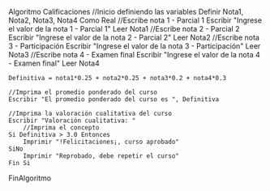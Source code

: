 Algoritmo Calificaciones
	//Inicio definiendo las variables
	Definir Nota1, Nota2, Nota3, Nota4 Como Real
	//Escribe nota 1 - Parcial 1
	Escribir "Ingrese el valor de la nota 1 - Parcial 1"
	Leer Nota1
	//Escribe nota 2 - Parcial 2
	Escribir "Ingrese el valor de la nota 2 - Parcial 2"
	Leer Nota2
	//Escribe nota 3 - Participación
	Escribir "Ingrese el valor de la nota 3 - Participación"
	Leer Nota3
	//Escribe nota 4 - Examen final
	Escribir "Ingrese el valor de la nota 4 - Examen final"
	Leer Nota4
	
	Definitiva = nota1*0.25 + nota2*0.25 + nota3*0.2 + nota4*0.3 
	
	//Imprima el promedio ponderado del curso
	Escribir "El promedio ponderado del curso es ", Definitiva 
	
	//Imprima la valoración cualitativa del curso
	Escribir "Valoración cualitativa: "
		//Imprima el concepto 
	Si Definitiva > 3.0 Entonces
		Imprimir "!Felicitaciones¡, curso aprobado"
	SiNo
		Imprimir "Reprobado, debe repetir el curso"
	Fin Si
		
FinAlgoritmo
